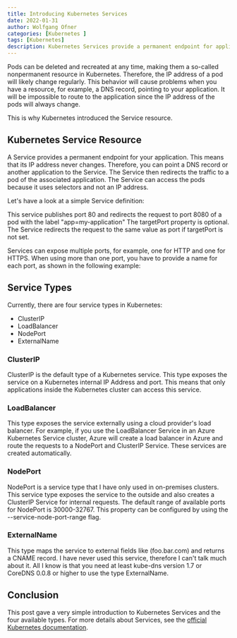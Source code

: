 ```yaml
---
title: Introducing Kubernetes Services
date: 2022-01-31
author: Wolfgang Ofner
categories: [Kubernetes ]
tags: [Kubernetes]
description: Kubernetes Services provide a permanent endpoint for applications by routing requests to the associated pods of the application.
---
```


Pods can be deleted and recreated at any time, making them a so-called nonpermanent resource in Kubernetes. Therefore, the IP address of a pod will likely change regularly. This behavior will cause problems when you have a resource, for example, a DNS record, pointing to your application. It will be impossible to route to the application since the IP address of the pods will always change.

This is why Kubernetes introduced the Service resource.

## Kubernetes Service Resource

A Service provides a permanent endpoint for your application. This means that its IP address never changes. Therefore, you can point a DNS record or another application to the Service. The Service then redirects the traffic to a pod of the associated application. The Service can access the pods because it uses selectors and not an IP address. 

Let's have a look at a simple Service definition:

<script src="https://gist.github.com/WolfgangOfner/7dc774a6040d54a7fa2d0ed3b8685617.js"></script>

This service publishes port 80 and redirects the request to port 8080 of a pod with the label "app=my-application" The targetPort property is optional. The Service redirects the request to the same value as port if targetPort is not set.

Services can expose multiple ports, for example, one for HTTP and one for HTTPS. When using more than one port, you have to provide a name for each port, as shown in the following example:

<script src="https://gist.github.com/WolfgangOfner/41548a571c50edef9123ee290f9501f1.js"></script>

## Service Types

Currently, there are four service types in Kubernetes:

- ClusterIP
- LoadBalancer
- NodePort
- ExternalName

### ClusterIP

ClusterIP is the default type of a Kubernetes service. This type exposes the service on a Kubernetes internal IP Address and port. This means that only applications inside the Kubernetes cluster can access this service.

### LoadBalancer

This type exposes the service externally using a cloud provider's load balancer. For example, if you use the LoadBalancer Service in an Azure Kubernetes Service cluster, Azure will create a load balancer in Azure and route the requests to a NodePort and ClusterIP Service. These services are created automatically.

### NodePort

NodePort is a service type that I have only used in on-premises clusters. This service type exposes the service to the outside and also creates a ClusterIP Service for internal requests. The default range of available ports for NodePort is 30000-32767. This property can be configured by using the --service-node-port-range flag.

### ExternalName

This type maps the service to external fields like (foo.bar.com) and returns a CNAME record. I have never used this service, therefore I can't talk much about it. All I know is that you need at least kube-dns version 1.7 or CoreDNS 0.0.8 or higher to use the type ExternalName.

## Conclusion

This post gave a very simple introduction to Kubernetes Services and the four available types. For more details about Services, see the <a href="https://kubernetes.io/docs/concepts/services-networking/service" target="_blank" rel="noopener noreferrer">official Kubernetes documentation</a>.